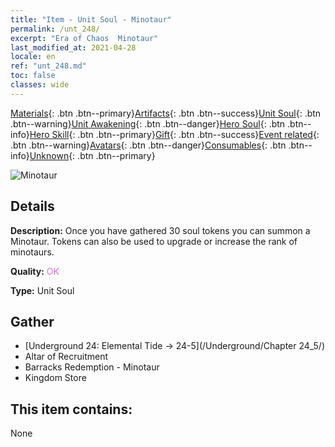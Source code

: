 ```yaml
---
title: "Item - Unit Soul - Minotaur"
permalink: /unt_248/
excerpt: "Era of Chaos  Minotaur"
last_modified_at: 2021-04-28
locale: en
ref: "unt_248.md"
toc: false
classes: wide
---
```

 [Materials](/Items/){: .btn .btn--primary}[Artifacts](/Items/Artifacts/){: .btn .btn--success}[Unit Soul](/Items/UnitSoul/){: .btn .btn--warning}[Unit Awakening](/Items/UnitAwakening/){: .btn .btn--danger}[Hero Soul](/Items/HeroSoul/){: .btn .btn--info}[Hero Skill](/Items/HeroSkill/){: .btn .btn--primary}[Gift](/Items/Gift/){: .btn .btn--success}[Event related](/Items/Events/){: .btn .btn--warning}[Avatars](/Items/Avatars/){: .btn .btn--danger}[Consumables](/Items/Consumables/){: .btn .btn--info}[Unknown](/Items/Unknown/){: .btn .btn--primary}

 ![Minotaur](/images/u/ti_niutouguai.jpg)

## Details
 **Description:** Once you have gathered 30 soul tokens you can summon a Minotaur. Tokens can also be used to upgrade or increase the rank of minotaurs.

 **Quality:** <span style="color: #DA70D6">OK</span>

 **Type:** Unit Soul

## Gather

*    [Underground 24: Elemental Tide -> 24-5](/Underground/Chapter 24_5/) 
*    Altar of Recruitment 
*    Barracks Redemption - Minotaur 
*    Kingdom Store 

## This item contains:

  None

